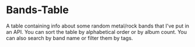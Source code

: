 # Bands-Table
A table containing info about some random metal/rock bands that I've put in an API. You can sort the table by alphabetical order or by album count. You can also search by band name or filter them by tags.
